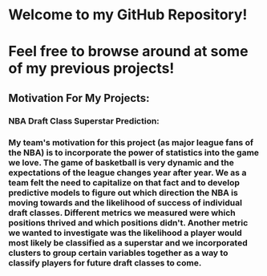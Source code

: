 # Welcome to my GitHub Repository!
# Feel free to browse around at some of my previous projects!

## Motivation For My Projects:

### NBA Draft Class Superstar Prediction:
### My team's motivation for this project (as major league fans of the NBA) is to incorporate the power of statistics into the game we love. The game of basketball is very dynamic and the expectations of the league changes year after year. We as a team felt the need to capitalize on that fact and to develop predictive models to figure out which direction the NBA is moving towards and the likelihood of success of individual draft classes. Different metrics we measured were which positions thrived and which positions didn't. Another metric we wanted to investigate was the likelihood a player would most likely be classified as a superstar and we incorporated clusters to group certain variables together as a way to classify players for future draft classes to come.
